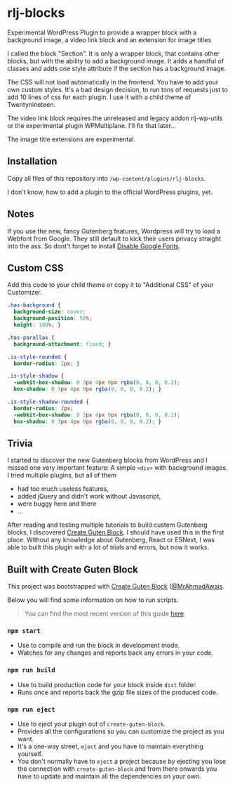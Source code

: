 # rlj-blocks

Experimental WordPress Plugin to provide a wrapper block with a background image, a video link block and an extension for image titles

I called the block "Section". It is only a wrapper block, that contains other blocks, but with the ability to add a background image. It adds a handful of classes and adds one style attribute if the section has a background image.

The CSS will not load automatically in the frontend. You have to add your own custom styles. It's a bad design decision, to run tons of requests just to add 10 lines of css for each plugin. I use it with a child theme of Twentynineteen.

The video link block requires the unreleased and legacy addon rlj-wp-utils or the experimental plugin WPMultiplane. I'll fix that later...

The image title extensions are experimental.

## Installation

Copy all files of this repository into `/wp-content/plugins/rlj-blocks`.

I don't know, how to add a plugin to the official WordPress plugins, yet.

## Notes

If you use the new, fancy Gutenberg features, Wordpress will try to load a Webfont from Google. They still default to kick their users privacy straight into the ass. So dont't forget to install [Disable Google Fonts](https://wordpress.org/plugins/disable-google-fonts/).

## Custom CSS

Add this code to your child theme or copy it to "Additional CSS" of your Customizer.

```css
.has-background {
  background-size: cover;
  background-position: 50%;
  height: 100%; }

.has-parallax {
  background-attachment: fixed; }

.is-style-rounded {
  border-radius: 2px; }

.is-style-shadow {
  -webkit-box-shadow: 0 3px 4px 0px rgba(0, 0, 0, 0.2);
  box-shadow: 0 3px 4px 0px rgba(0, 0, 0, 0.2); }

.is-style-shadow-rounded {
  border-radius: 2px;
  -webkit-box-shadow: 0 3px 4px 0px rgba(0, 0, 0, 0.2);
  box-shadow: 0 3px 4px 0px rgba(0, 0, 0, 0.2); }
```

## Trivia

I started to discover the new Gutenberg blocks from WordPress and I missed one very important feature: A simple `<div>` with background images. I tried multiple plugins, but all of them

* had too much useless features,
* added jQuery and didn't work without Javascript,
* were buggy here and there
* ...

After reading and testing multiple tutorials to build custem Gutenberg blocks, I discovered [Create Guten Block](https://github.com/ahmadawais/create-guten-block). I should have used this in the first place. Without any knowledge about Gutenberg, React or ESNext, I was able to built this plugin with a lot of trials and errors, but now it works.

## Built with Create Guten Block

This project was bootstrapped with [Create Guten Block](https://github.com/ahmadawais/create-guten-block) ([@MrAhmadAwais](https://twitter.com/mrahmadawais/).

Below you will find some information on how to run scripts.

>You can find the most recent version of this guide [here](https://github.com/ahmadawais/create-guten-block).

### `npm start`
- Use to compile and run the block in development mode.
- Watches for any changes and reports back any errors in your code.

### `npm run build`
- Use to build production code for your block inside `dist` folder.
- Runs once and reports back the gzip file sizes of the produced code.

### `npm run eject`
- Use to eject your plugin out of `create-guten-block`.
- Provides all the configurations so you can customize the project as you want.
- It's a one-way street, `eject` and you have to maintain everything yourself.
- You don't normally have to `eject` a project because by ejecting you lose the connection with `create-guten-block` and from there onwards you have to update and maintain all the dependencies on your own.
